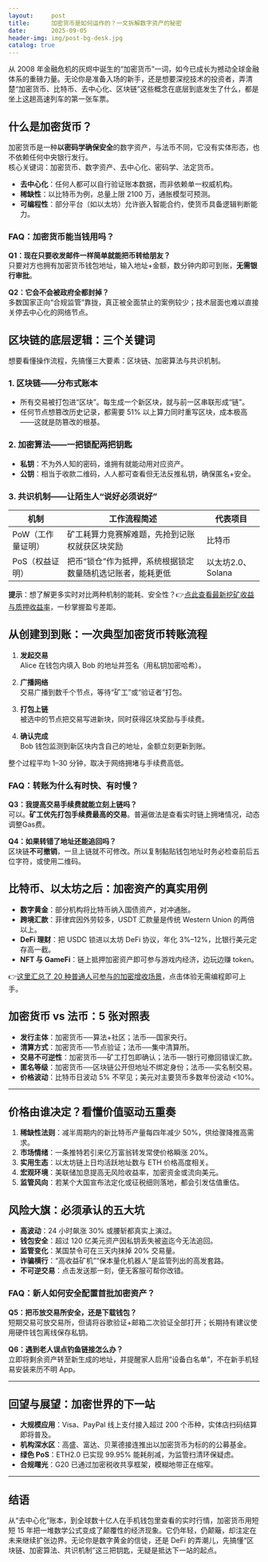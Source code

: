 ```yaml
---
layout:     post
title:      加密货币是如何运作的？一文拆解数字资产的秘密
date:       2025-09-05
header-img: img/post-bg-desk.jpg
catalog: true
---
```


从 2008 年金融危机的灰烬中诞生的“加密货币”一词，如今已成长为撼动全球金融体系的重磅力量。无论你是准备入场的新手，还是想要深挖技术的投资者，弄清楚“加密货币、比特币、去中心化、区块链”这些概念在底层到底发生了什么，都是坐上这趟高速列车的第一张车票。

## 什么是加密货币？

加密货币是一种**以密码学确保安全**的数字资产，与法币不同，它没有实体形态，也不依赖任何中央银行发行。  
核心关键词：加密货币、数字资产、去中心化、密码学、法定货币。

- **去中心化**：任何人都可以自行验证账本数据，而非依赖单一权威机构。  
- **稀缺性**：以比特币为例，总量上限 2100 万，通胀模型可预测。  
- **可编程性**：部分平台（如以太坊）允许嵌入智能合约，使货币具备逻辑判断能力。

### FAQ：加密货币能当钱用吗？
**Q1：现在只要收发邮件一样简单就能把币转给朋友？**  
只要对方也拥有加密货币钱包地址，输入地址+金额，数分钟内即可到账，**无需银行审批**。

**Q2：它会不会被政府全都封掉？**  
多数国家正向“合规监管”靠拢，真正被全面禁止的案例较少；技术层面也难以直接关停去中心化的网络节点。

## 区块链的底层逻辑：三个关键词

想要看懂操作流程，先搞懂三大要素：区块链、加密算法与共识机制。

### 1. 区块链——分布式账本

- 所有交易被打包进“区块”。每生成一个新区块，就与前一区串联形成“链”。  
- 任何节点想篡改历史记录，都需要 51% 以上算力同时重写区块，成本极高——这就是防篡改的根基。  

### 2. 加密算法——一把锁配两把钥匙

- **私钥**：不为外人知的密码，谁拥有就能动用对应资产。  
- **公钥**：相当于收款二维码，人人都可查看但无法反推私钥，确保匿名+安全。  

### 3. 共识机制——让陌生人“说好必须说好”

| 机制   | 工作流程简述 | 代表项目 |
|--------|--------------|----------|
| PoW（工作量证明） | 矿工耗算力竞赛解难题，先抢到记账权就获区块奖励 | 比特币 |
| PoS（权益证明） | 把币“锁仓”作为抵押，系统根据锁定数量随机选记账者，能耗更低 | 以太坊2.0、Solana |

**提示**：想了解更多实时对比两种机制的能耗、安全性？👉[点此查看最新挖矿收益与质押收益率](https://okxdog.com/)，一秒掌握盈亏差距。

## 从创建到到账：一次典型加密货币转账流程

1. **发起交易**  
   Alice 在钱包内填入 Bob 的地址并签名（用私钥加密哈希）。

2. **广播网络**  
   交易广播到数千个节点，等待“矿工”或“验证者”打包。

3. **打包上链**  
   被选中的节点把交易写进新块，同时获得区块奖励与手续费。

4. **确认完成**  
   Bob 钱包监测到新区块内含自己的地址，金额立刻更新到账。

整个过程平均 1–30 分钟，取决于网络拥堵与手续费高低。

### FAQ：转账为什么有时快、有时慢？
**Q3：我提高交易手续费就能立刻上链吗？**  
可以。**矿工优先打包手续费最高的交易**。普遍做法是查看实时链上拥堵情况，动态调整Gas费。

**Q4：如果转错了地址还能追回吗？**  
区块链**不可撤销**，一旦上链就不可修改。所以复制黏贴钱包地址时务必检查前后五位字符，或使用二维码。

## 比特币、以太坊之后：加密资产的真实用例

- **数字黄金**：部分机构将比特币纳入国债资产，对冲通胀。  
- **跨境汇款**：菲律宾因外劳较多，USDT 汇款量是传统 Western Union 的两倍以上。  
- **DeFi 理财**：把 USDC 锁进以太坊 DeFi 协议，年化 3%–12%，比银行美元定存高一截。  
- **NFT 与 GameFi**：链上抵押加密资产即可参与游戏内经济，边玩边赚 token。

👉[这里汇总了 20 种普通人可参与的加密增收场景](https://okxdog.com/)，点击体验无需编程即可上手。

## 加密货币 vs 法币：5 张对照表

- **发行主体**：加密货币──算法+社区；法币──国家央行。  
- **清算方式**：加密货币──节点验证；法币──集中清算所。  
- **交易不可逆性**：加密货币──矿工打包即确认；法币──银行可撤回错误汇款。  
- **匿名等级**：加密货币──区块链公开但地址不绑定身份；法币──实名制交易。  
- **价格波动**：比特币日波动 5% 不罕见；美元对主要货币多数年份波动 <10%。

---

## 价格由谁决定？看懂价值驱动五重奏

1. **稀缺性法则**：减半周期内的新比特币产量每四年减少 50%，供给骤降推高需求。  
2. **市场情绪**：一条推特若引来亿万富翁转发常使价格瞬涨 20%。  
3. **实用生态**：以太坊链上日均活跃地址数与 ETH 价格高度相关。  
4. **宏观环境**：美联储加息提高无风险收益率，加密资金或流向美元。  
5. **监管风向**：若某个大国宣布法定化或征税细则落地，都会引发估值重估。

## 风险大旗：必须承认的五大坑

- **高波动**：24 小时飙涨 30% 或腰斩都真实上演过。  
- **钱包安全**：超过 120 亿美元资产因私钥丢失被盗迄今无法追回。  
- **监管变化**：某国禁令可在三天内抹掉 20% 交易量。  
- **诈骗横行**：“高收益矿机”“保本量化机器人”是监管列出的高发套路。  
- **不可逆交易**：点击发送那一刻，便无客服可帮你改错。

### FAQ：新人如何安全配置首批加密资产？
**Q5：把币放交易所安全，还是下载钱包？**  
短期交易可放交易所，但请将谷歌验证+邮箱二次验证全部打开；长期持有建议使用硬件钱包离线保存私钥。

**Q6：遇到老人误点钓鱼链接怎么办？**  
立即将剩余资产转至新生成的地址，并提醒家人启用“设备白名单”，不在新手机轻易安装来历不明 App。

---

## 回望与展望：加密世界的下一站

- **大规模应用**：Visa、PayPal 线上支付接入超过 200 个币种，实体店扫码结算即将普及。  
- **机构深水区**：高盛、富达、贝莱德接连推出以加密货币为标的的公募基金。  
- **绿色 PoS**：ETH2.0 已实现 99.95% 能耗削减，为监管扫清环保疑虑。  
- **合规曙光**：G20 已通过加密税收共享框架，模糊地带正在缩窄。

---

## 结语

从“去中心化”账本，到全球数十亿人在手机钱包里查看的实时行情，加密货币用短短 15 年把一堆数学公式变成了颠覆性的经济现象。它仍年轻，仍颠簸，却注定在未来继续扩张边界。无论你是数字黄金的信徒，还是 DeFi 的弄潮儿，先搞懂“区块链、加密算法、共识机制”这三把钥匙，无疑是抵达下一站的起点。